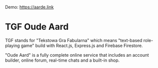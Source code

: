 Demo: https://aarde.link

# TGF Oude Aard

TGF stands for "Tekstowa Gra Fabularna" which means "text-based role-playing game" build with React.js, Express.js and Firebase Firestore.

"Oude Aard" is a fully complete online service that includes an account builder, online forum, real-time chats and a built-in shop.
